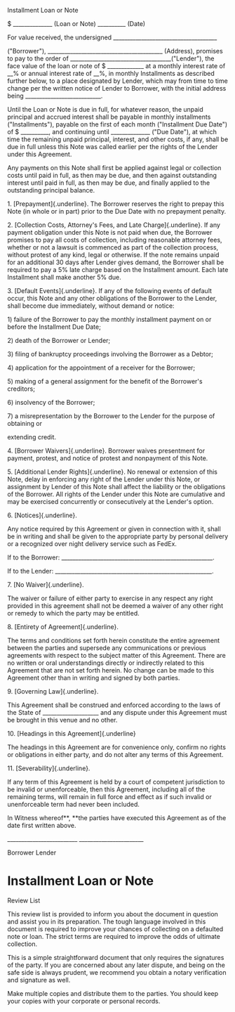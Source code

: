 Installment Loan or Note

\$ \_\_\_\_\_\_\_\_\_\_\_\_\_\_ (Loan or Note) \_\_\_\_\_\_\_\_\_\_
(Date)

For value received, the undersigned
\_\_\_\_\_\_\_\_\_\_\_\_\_\_\_\_\_\_\_\_\_\_\_\_\_\_\_\_\_\_\_\_\_\_\_\_\_

("Borrower"),
\_\_\_\_\_\_\_\_\_\_\_\_\_\_\_\_\_\_\_\_\_\_\_\_\_\_\_\_\_\_\_\_\_\_\_\_\_\_\_\_\_
(Address), promises to pay to the order of
\_\_\_\_\_\_\_\_\_\_\_\_\_\_\_\_\_\_\_\_\_\_\_\_\_\_\_\_\_\_\_\_\_\_\_\_(\"Lender"),
the face value of the loan or note of \$ \_\_\_\_\_\_\_\_\_\_\_\_\_ at a
monthly interest rate of \_\_% or annual interest rate of \_\_%, in
monthly Installments as described further below, to a place designated
by Lender, which may from time to time change per the written notice of
Lender to Borrower, with the initial address being
\_\_\_\_\_\_\_\_\_\_\_\_\_\_\_\_\_\_\_\_\_\_\_\_\_\_\_.

Until the Loan or Note is due in full, for whatever reason, the unpaid
principal and accrued interest shall be payable in monthly installments
("Installments"), payable on the first of each month ("Installment Due
Date") of \$ \_\_\_\_\_\_\_\_\_\_, and continuing until
\_\_\_\_\_\_\_\_\_\_\_\_\_\_ ("Due Date"), at which time the remaining
unpaid principal, interest, and other costs, if any, shall be due in
full unless this Note was called earlier per the rights of the Lender
under this Agreement.

Any payments on this Note shall first be applied against legal or
collection costs until paid in full, as then may be due, and then
against outstanding interest until paid in full, as then may be due, and
finally applied to the outstanding principal balance.

1\. [Prepayment]{.underline}. The Borrower reserves the right to prepay
this Note (in whole or in part) prior to the Due Date with no prepayment
penalty.

2\. [Collection Costs, Attorney's Fees, and Late Charge]{.underline}. If
any payment obligation under this Note is not paid when due, the
Borrower promises to pay all costs of collection, including reasonable
attorney fees, whether or not a lawsuit is commenced as part of the
collection process, without protest of any kind, legal or otherwise. If
the note remains unpaid for an additional 30 days after Lender gives
demand, the Borrower shall be required to pay a 5% late charge based on
the Installment amount. Each late Installment shall make another 5% due.

3\. [Default Events]{.underline}. If any of the following events of
default occur, this Note and any other obligations of the Borrower to
the Lender, shall become due immediately, without demand or notice:

1\) failure of the Borrower to pay the monthly installment payment on or
before the Installment Due Date;

2\) death of the Borrower or Lender;

3\) filing of bankruptcy proceedings involving the Borrower as a Debtor;

4\) application for the appointment of a receiver for the Borrower;

5\) making of a general assignment for the benefit of the Borrower\'s
creditors;

6\) insolvency of the Borrower;

7\) a misrepresentation by the Borrower to the Lender for the purpose of
obtaining or

extending credit.

4\. [Borrower Waivers]{.underline}. Borrower waives presentment for
payment, protest, and notice of protest and nonpayment of this Note.

5\. [Additional Lender Rights]{.underline}. No renewal or extension of
this Note, delay in enforcing any right of the Lender under this Note,
or assignment by Lender of this Note shall affect the liability or the
obligations of the Borrower. All rights of the Lender under this Note
are cumulative and may be exercised concurrently or consecutively at the
Lender\'s option.

6\. [Notices]{.underline}.

Any notice required by this Agreement or given in connection with it,
shall be in writing and shall be given to the appropriate party by
personal delivery or a recognized over night delivery service such as
FedEx.

If to the Borrower:
\_\_\_\_\_\_\_\_\_\_\_\_\_\_\_\_\_\_\_\_\_\_\_\_\_\_\_\_\_\_\_\_\_\_\_\_\_\_\_\_\_\_\_\_\_\_\_\_\_\_\_\_\_\_.

If to the Lender:
\_\_\_\_\_\_\_\_\_\_\_\_\_\_\_\_\_\_\_\_\_\_\_\_\_\_\_\_\_\_\_\_\_\_\_\_\_\_\_\_\_\_\_\_\_\_\_\_\_\_\_\_\_\_\_\_.

7\. [No Waiver]{.underline}.

The waiver or failure of either party to exercise in any respect any
right provided in this agreement shall not be deemed a waiver of any
other right or remedy to which the party may be entitled.

8\. [Entirety of Agreement]{.underline}.

The terms and conditions set forth herein constitute the entire
agreement between the parties and supersede any communications or
previous agreements with respect to the subject matter of this
Agreement. There are no written or oral understandings directly or
indirectly related to this Agreement that are not set forth herein. No
change can be made to this Agreement other than in writing and signed by
both parties.

9\. [Governing Law]{.underline}.

This Agreement shall be construed and enforced according to the laws of
the State of \_\_\_\_\_\_\_\_\_\_\_\_\_\_\_\_\_\_\_\_ and any dispute
under this Agreement must be brought in this venue and no other.

10\. [Headings in this Agreement]{.underline}

The headings in this Agreement are for convenience only, confirm no
rights or obligations in either party, and do not alter any terms of
this Agreement.

11\. [Severability]{.underline}.

If any term of this Agreement is held by a court of competent
jurisdiction to be invalid or unenforceable, then this Agreement,
including all of the remaining terms, will remain in full force and
effect as if such invalid or unenforceable term had never been included.

In Witness whereof**, **the parties have executed this Agreement as of
the date first written above.

\_\_\_\_\_\_\_\_\_\_\_\_\_\_\_\_\_\_\_\_\_\_\_\_\_
\_\_\_\_\_\_\_\_\_\_\_\_\_\_\_\_\_\_\_\_\_\_\_

Borrower Lender

# Installment Loan or Note

Review List

This review list is provided to inform you about the document in
question and assist you in its preparation. The tough language involved
in this document is required to improve your chances of collecting on a
defaulted note or loan. The strict terms are required to improve the
odds of ultimate collection.

This is a simple straightforward document that only requires the
signatures of the party. If you are concerned about any later dispute,
and being on the safe side is always prudent, we recommend you obtain a
notary verification and signature as well.

Make multiple copies and distribute them to the parties. You should keep
your copies with your corporate or personal records.
